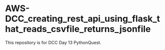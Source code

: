 # AWS-DCC_creating_rest_api_using_flask_that_reads_csvfile_returns_jsonfile
This repository is for DCC Day 13 PythonQuest.
